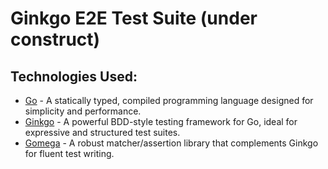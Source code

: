 # Ginkgo E2E Test Suite (under construct)

## Technologies Used:

- [Go](https://go.dev/doc/) - A statically typed, compiled programming language designed for simplicity and performance.
- [Ginkgo](https://onsi.github.io/ginkgo/) - A powerful BDD-style testing framework for Go, ideal for expressive and structured test suites.
- [Gomega](https://onsi.github.io/gomega/) - A robust matcher/assertion library that complements Ginkgo for fluent test writing.